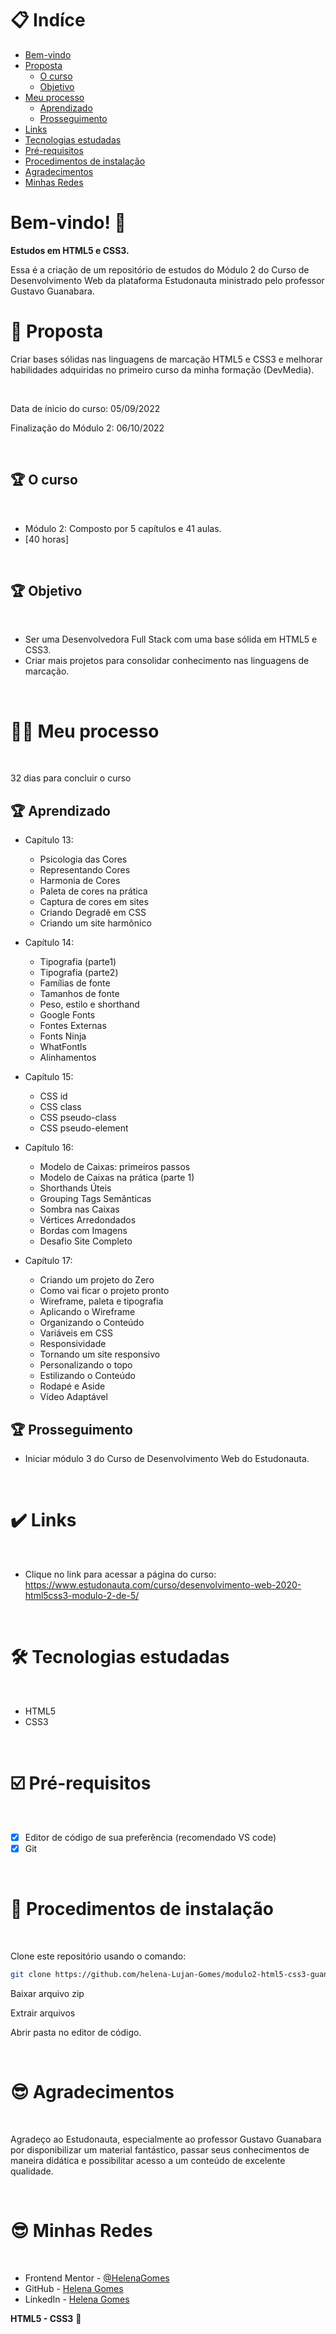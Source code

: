 # 📋 Indíce

- [Bem-vindo](#id01)
- [Proposta](#id02)
  - [O curso](#id02.1)
  - [Objetivo](#id02.2)
- [Meu processo](#id03)
  - [Aprendizado](#id03.1)
  - [Prosseguimento](#id03.2)
- [Links](#id04)
- [Tecnologias estudadas](#id05)
- [Pré-requisitos](#id06)
- [Procedimentos de instalação](#id07)
- [Agradecimentos](#id08)
- [Minhas Redes](#id09)

# Bem-vindo! 👋 <a name="id01"></a>

**Estudos em HTML5 e CSS3.**

Essa é a criação de um repositório de estudos do Módulo 2 do Curso de Desenvolvimento Web da plataforma Estudonauta ministrado pelo professor Gustavo Guanabara.

# 🚀 Proposta <a name="id02"></a>

Criar bases sólidas nas linguagens de marcação HTML5 e CSS3 e melhorar habilidades adquiridas no primeiro curso da minha formação (DevMedia). 

<br />

Data de ínicio do curso: 05/09/2022

Finalização do Módulo 2: 06/10/2022

<br />

## :trophy: O curso <a name="id02.1"></a>

<br />

- Módulo 2: Composto por 5 capítulos e 41 aulas.
- [40 horas]

<br />

## :trophy: Objetivo <a name="id02.2"></a>

<br />

- Ser uma Desenvolvedora Full Stack com uma base sólida em HTML5 e CSS3. 
- Criar mais projetos para consolidar conhecimento nas linguagens de marcação. 

<br />

# 👩🚀 Meu processo <a name="id03"></a>

<br />

32 dias para concluir o curso

## :trophy: Aprendizado <a name="id03.1"></a>

- Capítulo 13: 
  - Psicologia das Cores
  - Representando Cores
  - Harmonia de Cores
  - Paleta de cores na prática
  - Captura de cores em sites
  - Criando Degradê em CSS
  - Criando um site harmônico
  
- Capítulo 14:
  - Tipografia (parte1)
  - Tipografia (parte2)
  - Famílias de fonte
  - Tamanhos de fonte
  - Peso, estilo e shorthand
  - Google Fonts
  - Fontes Externas
  - Fonts Ninja
  - WhatFontls
  - Alinhamentos
   
- Capítulo 15:
  - CSS id
  - CSS class
  - CSS pseudo-class
  - CSS pseudo-element
  
- Capítulo 16:
  - Modelo de Caixas: primeiros passos
  - Modelo de Caixas na prática (parte 1)
  - Shorthands Úteis
  - Grouping Tags Semânticas
  - Sombra nas Caixas
  - Vértices Arredondados
  - Bordas com Imagens
  - Desafio Site Completo
  
- Capítulo 17:
  - Criando um projeto do Zero
  - Como vai ficar o projeto pronto
  - Wireframe, paleta e tipografia
  - Aplicando o Wireframe
  - Organizando o Conteúdo
  - Variáveis em CSS
  - Responsividade
  - Tornando um site responsivo
  - Personalizando o topo
  - Estilizando o Conteúdo
  - Rodapé e Aside
  - Vídeo Adaptável
  
## :trophy: Prosseguimento <a name="id03.2"></a>

- Iniciar módulo 3 do Curso de Desenvolvimento Web do Estudonauta.

<br />

# :heavy_check_mark: Links <a name="id04"></a>

<br />

- Clique no link para acessar a página do curso: https://www.estudonauta.com/curso/desenvolvimento-web-2020-html5css3-modulo-2-de-5/

<br />

# 🛠 Tecnologias estudadas <a name="id05"></a>

<br />

- HTML5
- CSS3

<br />

# ☑️ Pré-requisitos <a name="id06"></a>

<br />

- [x] Editor de código de sua preferência (recomendado VS code)
- [x] Git

<br />

# 📝 Procedimentos de instalação <a name="id07"></a>

<br />

Clone este repositório usando o comando:

```bash
git clone https://github.com/helena-Lujan-Gomes/modulo2-html5-css3-guanabara.git
```


Baixar arquivo zip 

Extrair arquivos

Abrir pasta no editor de código.

<br />

# :sunglasses: Agradecimentos <a name="id08"></a>

<br />

Agradeço ao Estudonauta, especialmente ao professor Gustavo Guanabara por disponibilizar um material fantástico, passar seus conhecimentos de maneira didática e possibilitar acesso a um conteúdo de excelente qualidade.  

<br />

# :sunglasses: Minhas Redes <a name="id09"></a>

<br />

- Frontend Mentor - [@HelenaGomes](https://www.frontendmentor.io/profile/helena-Lujan-Gomes)
- GitHub - [Helena Gomes](https://github.com/helena-Lujan-Gomes)
- LinkedIn - [Helena Gomes](https://www.linkedin.com/in/helena-lujan-gomes/)

**HTML5 - CSS3** 🚀

